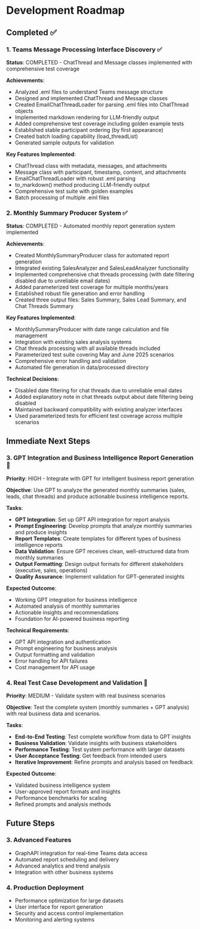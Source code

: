 # Development Roadmap

## Completed ✅

### 1. Teams Message Processing Interface Discovery ✅
**Status**: COMPLETED - ChatThread and Message classes implemented with comprehensive test coverage

**Achievements**:
- Analyzed .eml files to understand Teams message structure
- Designed and implemented ChatThread and Message classes
- Created EmailChatThreadLoader for parsing .eml files into ChatThread objects
- Implemented markdown rendering for LLM-friendly output
- Added comprehensive test coverage including golden example tests
- Established stable participant ordering (by first appearance)
- Created batch loading capability (load_threadList)
- Generated sample outputs for validation

**Key Features Implemented**:
- ChatThread class with metadata, messages, and attachments
- Message class with participant, timestamp, content, and attachments
- EmailChatThreadLoader with robust .eml parsing
- to_markdown() method producing LLM-friendly output
- Comprehensive test suite with golden examples
- Batch processing of multiple .eml files

### 2. Monthly Summary Producer System ✅
**Status**: COMPLETED - Automated monthly report generation system implemented

**Achievements**:
- Created MonthlySummaryProducer class for automated report generation
- Integrated existing SalesAnalyzer and SalesLeadAnalyzer functionality
- Implemented comprehensive chat threads processing (with date filtering disabled due to unreliable email dates)
- Added parameterized test coverage for multiple months/years
- Established robust file generation and error handling
- Created three output files: Sales Summary, Sales Lead Summary, and Chat Threads Summary

**Key Features Implemented**:
- MonthlySummaryProducer with date range calculation and file management
- Integration with existing sales analysis systems
- Chat threads processing with all available threads included
- Parameterized test suite covering May and June 2025 scenarios
- Comprehensive error handling and validation
- Automated file generation in data/processed directory

**Technical Decisions**:
- Disabled date filtering for chat threads due to unreliable email dates
- Added explanatory note in chat threads output about date filtering being disabled
- Maintained backward compatibility with existing analyzer interfaces
- Used parameterized tests for efficient test coverage across multiple scenarios

## Immediate Next Steps

### 3. GPT Integration and Business Intelligence Report Generation 🎯
**Priority**: HIGH - Integrate with GPT for intelligent business report generation

**Objective**: Use GPT to analyze the generated monthly summaries (sales, leads, chat threads) and produce actionable business intelligence reports.

**Tasks**:
- **GPT Integration**: Set up GPT API integration for report analysis
- **Prompt Engineering**: Develop prompts that analyze monthly summaries and produce insights
- **Report Templates**: Create templates for different types of business intelligence reports
- **Data Validation**: Ensure GPT receives clean, well-structured data from monthly summaries
- **Output Formatting**: Design output formats for different stakeholders (executive, sales, operations)
- **Quality Assurance**: Implement validation for GPT-generated insights

**Expected Outcome**: 
- Working GPT integration for business intelligence
- Automated analysis of monthly summaries
- Actionable insights and recommendations
- Foundation for AI-powered business reporting

**Technical Requirements**:
- GPT API integration and authentication
- Prompt engineering for business analysis
- Output formatting and validation
- Error handling for API failures
- Cost management for API usage

### 4. Real Test Case Development and Validation 🎯
**Priority**: MEDIUM - Validate system with real business scenarios

**Objective**: Test the complete system (monthly summaries + GPT analysis) with real business data and scenarios.

**Tasks**:
- **End-to-End Testing**: Test complete workflow from data to GPT insights
- **Business Validation**: Validate insights with business stakeholders
- **Performance Testing**: Test system performance with larger datasets
- **User Acceptance Testing**: Get feedback from intended users
- **Iterative Improvement**: Refine prompts and analysis based on feedback

**Expected Outcome**: 
- Validated business intelligence system
- User-approved report formats and insights
- Performance benchmarks for scaling
- Refined prompts and analysis methods

## Future Steps

### 3. Advanced Features
- GraphAPI integration for real-time Teams data access
- Automated report scheduling and delivery
- Advanced analytics and trend analysis
- Integration with other business systems

### 4. Production Deployment
- Performance optimization for large datasets
- User interface for report generation
- Security and access control implementation
- Monitoring and alerting systems 
